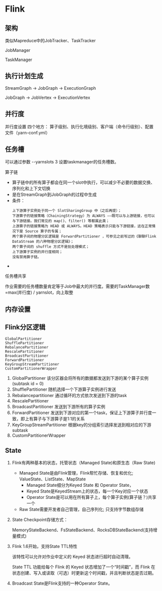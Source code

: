 # Flink 


## 架构

类似Mapreduce中的JobTracker、TaskTracker

JobManager

TaskManager

## 执行计划生成

StreamGraph -> JobGraph -> ExecutionGraph

JobGraph -> JobVertex -> ExecutionVertex


## 并行度

并行度设置 四个地方： 算子级别、执行化境级别、客户端（命令行级别）、配置文件（yarn-conf.yml）


## 任务槽

可以通过参数 --yarnslots 3 设置taskmanager的任务槽数。


算子链
 - 算子链中的所有算子都会在同一个slot中执行，可以减少不必要的数据交换、序列化和上下文切换
 - 是在StreamGraph到JobGraph的过程中生成
 - 条件：
    ```
    上下游算子实例处于同一个 SlotSharingGroup 中（之后再提）；
    下游算子的链接策略（ChainingStrategy）为 ALWAYS ——既可以与上游链接，也可以与下游链接。我们常见的 map()、filter() 等都属此类；
    上游算子的链接策略为 HEAD 或 ALWAYS。HEAD 策略表示只能与下游链接，这在正常情况下是 Source 算子的专属；
    两个算子间的物理分区逻辑是 ForwardPartitioner ，可参见之前写过的《聊聊Flink DataStream 的八种物理分区逻辑》；
    两个算子间的 shuffle 方式不是批处理模式；
    上下游算子实例的并行度相同；
    没有禁用算子链。
    ```
 - 

任务槽共享


作业需要的任务槽数量肯定等于Job中最大的并行度。需要的TaskManager数=max(并行度) / yarnslot，向上取整

## 内存设置


## Flink分区逻辑

```
GlobalPartitioner
ShufflePartitioner
RebalancePartitioner
RescalePartitioner
BroadcastPartitioner
ForwardPartitioner
KeyGroupStreamPartitioner
CustomPartitionerWrapper
```

1. GlobalPartitioner 
    该分区器会将所有的数据都发送到下游的某个算子实例(subtask id = 0)
2. ShufflePartitioner
   随机选择一个下游算子实例进行发送
3. Rebalancepartitioner
   通过循环的方式依次发送到下游的task
4. RescalePartitioner
5. BroadcastPartitioner
   发送到下游所有的算子实例
6. ForwardPartitioner
    发送到下游对应的第一个task，保证上下游算子并行度一致，即上有算子与下游算子是1:1的关系
7. KeyGroupStreamPartitioner
   根据key的分组索引选择发送到相对应的下游subtask
8. CustomPartitionerWrapper


## State

1. Flink有两种基本的状态，托管状态（Managed State)和原生态（Raw State)
    -  Managed State是由Flink管理，Flink帮忙存储、恢复和优化; ValueState、ListState、MapState
        - Managed State细分为Keyed State 和 Operator State，
        - Keyed State是KeyedStream上的状态，每一个Key对应一个状态
        - Operator State是可以用在所有算子上，每个算子实例(算子链？)共享一个
    - Raw State需要开发者自己管理，自己序列化; 只支持字节数组存储



2. State Checkpoint存储方式： 

   MemoryStateBackend、FsStateBackend、RocksDBStateBackend(支持增量模式)

3. Flink 1.6开始，支持State TTL特性
   
    该特性可以允许对作业中定义的 Keyed 状态进行超时自动清理。

    State TTL 功能给每个 Flink 的 Keyed 状态增加了一个“时间戳”，而 Flink 在状态创建、写入或读取（可选）时更新这个时间戳，并且判断状态是否过期。


4. Broadcast State是Flink支持的一种Operator State。
